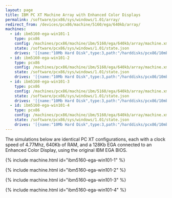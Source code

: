 ```yaml
---
layout: page
title: IBM PC XT Machine Array with Enhanced Color Displays
permalink: /software/pcx86/sys/windows/1.01/array/
redirect_from: /devices/pcx86/machine/5160/ega/640kb/array/
machines:
  - id: ibm5160-ega-win101-1
    type: pcx86
    config: /machines/pcx86/machine/ibm/5160/ega/640kb/array/machine.xml
    state: /software/pcx86/sys/windows/1.01/state.json
    drives: '[{name:"10Mb Hard Disk",type:3,path:"/harddisks/pcx86/10mb/PCDOS200-WIN101-EGA.json"}]'
  - id: ibm5160-ega-win101-2
    type: pcx86
    config: /machines/pcx86/machine/ibm/5160/ega/640kb/array/machine.xml
    state: /software/pcx86/sys/windows/1.01/state.json
    drives: '[{name:"10Mb Hard Disk",type:3,path:"/harddisks/pcx86/10mb/PCDOS200-WIN101-EGA.json"}]'
  - id: ibm5160-ega-win101-3
    type: pcx86
    config: /machines/pcx86/machine/ibm/5160/ega/640kb/array/machine.xml
    state: /software/pcx86/sys/windows/1.01/state.json
    drives: '[{name:"10Mb Hard Disk",type:3,path:"/harddisks/pcx86/10mb/PCDOS200-WIN101-EGA.json"}]'
  - id: ibm5160-ega-win101-4
    type: pcx86
    config: /machines/pcx86/machine/ibm/5160/ega/640kb/array/machine.xml
    state: /software/pcx86/sys/windows/1.01/state.json
    drives: '[{name:"10Mb Hard Disk",type:3,path:"/harddisks/pcx86/10mb/PCDOS200-WIN101-EGA.json"}]'
---
```


The simulations below are identical PC XT configurations, each with a clock speed of 4.77Mhz, 640Kb of RAM,
and a 128Kb EGA connected to an Enhanced Color Display, using the original IBM EGA BIOS.

{% include machine.html id="ibm5160-ega-win101-1" %}

{% include machine.html id="ibm5160-ega-win101-2" %}

{% include machine.html id="ibm5160-ega-win101-3" %}

{% include machine.html id="ibm5160-ega-win101-4" %}
